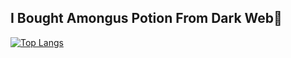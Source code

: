 ## I Bought Amongus Potion From Dark Web👋

[![Top Langs](https://github-readme-stats.vercel.app/api/top-langs/?username=MomorioUHT&layout=pie)](https://github.com/anuraghazra/github-readme-stats)

